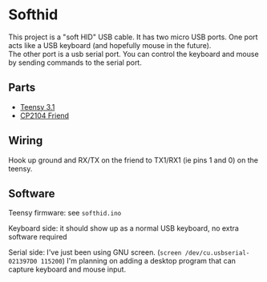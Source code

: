 Softhid 
========

This project is a "soft HID" USB cable.   It has two micro USB ports.   One port acts like a USB keyboard (and hopefully mouse in the future).  
The other port is a usb serial port.   You can control the keyboard and mouse by sending commands to the serial port.

Parts
-----

* [Teensy 3.1](https://www.pjrc.com/store/teensy31.html)
* [CP2104 Friend](https://www.adafruit.com/product/3309)

Wiring
------

Hook up ground and RX/TX on the friend to TX1/RX1 (ie pins 1 and 0) on the teensy.

Software
-------

Teensy firmware:  see `softhid.ino`

Keyboard side: it should show up as a normal USB keyboard, no extra software required

Serial side: I've just been using GNU screen. (`screen /dev/cu.usbserial-021397D0 115200`) I'm planning on adding a desktop program that can capture keyboard and mouse input.






